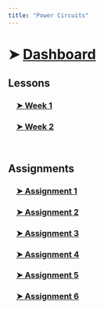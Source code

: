 ```yaml
---
title: "Power Circuits"
---
```


# ➤ [Dashboard]()

## <span class="highlight-fushia bold">Lessons</span>
### &emsp;[➤ Week 1](Power%20Circuits/Week%201.md)
### &emsp;[➤ Week 2](Power%20Circuits/Week%202.md)
<br>

## <span class="highlight-fushia bold">Assignments</span>
### &emsp;[➤ Assignment 1](Power%20Circuits/Assignment%201%20embed.md)
### &emsp;[➤ Assignment 2](Power%20Circuits/Assignment%202%20embed.md)
### &emsp;[➤ Assignment 3](Power%20Circuits/Assignment%203%20embed.md)
### &emsp;[➤ Assignment 4](Power%20Circuits/Assignment%204%20embed.md)
### &emsp;[➤ Assignment 5](Power%20Circuits/Assignment%205%20embed.md)
### &emsp;[➤ Assignment 6](Power%20Circuits/Assignment%206%20embed.md)